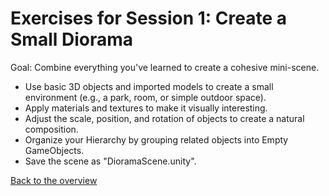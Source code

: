 # Exercises for Session 1: Create a Small Diorama

Goal: Combine everything you've learned to create a cohesive mini-scene.

- Use basic 3D objects and imported models to create a small environment (e.g., a park, room, or simple outdoor space).
- Apply materials and textures to make it visually interesting.
- Adjust the scale, position, and rotation of objects to create a natural composition.
- Organize your Hierarchy by grouping related objects into Empty GameObjects.
- Save the scene as "DioramaScene.unity".

[Back to the overview](readme.md)